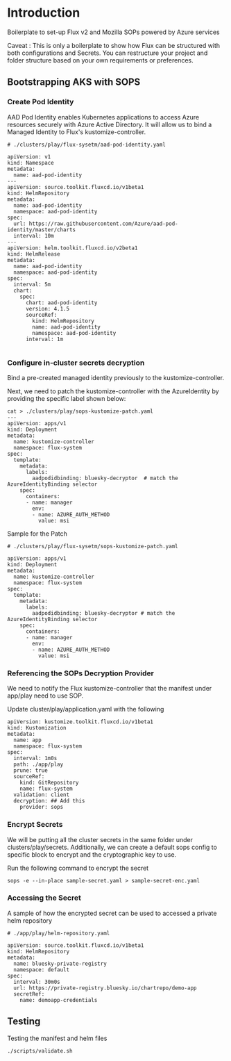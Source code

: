 # Introduction

Boilerplate to set-up Flux v2 and Mozilla SOPs powered by Azure services

Caveat : This is only a boilerplate to show how Flux can be structured with both configurations and Secrets. You can restructure your project and folder structure based on your own requirements or preferences.

## Bootstrapping AKS with SOPS

### Create Pod Identity

AAD Pod Identity enables Kubernetes applications to access Azure resources securely with Azure Active Directory. It will allow us to bind a Managed Identity to Flux's kustomize-controller.

```
# ./clusters/play/flux-sysetm/aad-pod-identity.yaml

apiVersion: v1
kind: Namespace
metadata:
  name: aad-pod-identity
---
apiVersion: source.toolkit.fluxcd.io/v1beta1
kind: HelmRepository
metadata:
  name: aad-pod-identity
  namespace: aad-pod-identity
spec:
  url: https://raw.githubusercontent.com/Azure/aad-pod-identity/master/charts
  interval: 10m
---
apiVersion: helm.toolkit.fluxcd.io/v2beta1
kind: HelmRelease
metadata:
  name: aad-pod-identity
  namespace: aad-pod-identity
spec:
  interval: 5m
  chart:
    spec:
      chart: aad-pod-identity
      version: 4.1.5
      sourceRef:
        kind: HelmRepository
        name: aad-pod-identity
        namespace: aad-pod-identity
      interval: 1m


```

### Configure in-cluster secrets decryption

Bind a pre-created managed identity previously to the kustomize-controller.

Next, we need to patch the kustomize-controller with the AzureIdentity by providing the specific label shown below:


```
cat > ./clusters/play/sops-kustomize-patch.yaml 
---
apiVersion: apps/v1
kind: Deployment
metadata:
  name: kustomize-controller
  namespace: flux-system
spec:
  template:
    metadata:
      labels:
        aadpodidbinding: bluesky-decryptor  # match the AzureIdentityBinding selector
    spec:
      containers:
      - name: manager
        env:
        - name: AZURE_AUTH_METHOD
          value: msi
```

Sample for the Patch

```
# ./clusters/play/flux-sysetm/sops-kustomize-patch.yaml

apiVersion: apps/v1
kind: Deployment
metadata:
  name: kustomize-controller
  namespace: flux-system
spec:
  template:
    metadata:
      labels:
        aadpodidbinding: bluesky-decryptor # match the AzureIdentityBinding selector
    spec:
      containers:
      - name: manager
        env:
        - name: AZURE_AUTH_METHOD
          value: msi
```

### Referencing the SOPs Decryption Provider

We need to notify the Flux kustomize-controller that the manifest under app/play need to use SOP.

Update cluster/play/application.yaml with the following

```
apiVersion: kustomize.toolkit.fluxcd.io/v1beta1
kind: Kustomization
metadata:
  name: app
  namespace: flux-system
spec:
  interval: 1m0s
  path: ./app/play
  prune: true
  sourceRef:
    kind: GitRepository
    name: flux-system
  validation: client
  decryption: ## Add this
    provider: sops

```

### Encrypt Secrets

 We will be putting all the cluster secrets in the same folder under clusters/play/secrets. Additionally, we can create a default sops config to specific block to encrypt and the cryptographic key to use. 

Run the following command to encrypt the secret

```
sops -e --in-place sample-secret.yaml > sample-secret-enc.yaml
```

### Accessing the Secret

A sample of how the encrypted secret can be used to accessed a private helm repository 

```
# ./app/play/helm-repository.yaml

apiVersion: source.toolkit.fluxcd.io/v1beta1
kind: HelmRepository
metadata:
  name: bluesky-private-registry
  namespace: default
spec:
  interval: 30m0s
  url: https://private-registry.bluesky.io/chartrepo/demo-app
  secretRef:
    name: demoapp-credentials
```

## Testing

Testing the manifest and helm files

```
./scripts/validate.sh
```